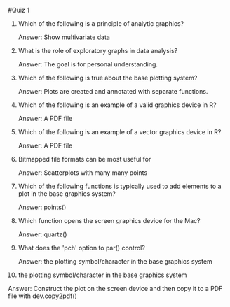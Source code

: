 #Quiz 1
1. Which of the following is a principle of analytic graphics?

    Answer: Show multivariate data

2. What is the role of exploratory graphs in data analysis?
  
    Answer: The goal is for personal understanding.

3. Which of the following is true about the base plotting system?

    Answer: Plots are created and annotated with separate functions.

4. Which of the following is an example of a valid graphics device in R?

    Answer: A PDF file

5. Which of the following is an example of a vector graphics device in R?

    Answer: A PDF file

6. Bitmapped file formats can be most useful for

   Answer: Scatterplots with many many points

7. Which of the following functions is typically used to add elements to a plot in the base graphics system?

   Answer: points()

8. Which function opens the screen graphics device for the Mac?

   Answer: quartz()

9. What does the 'pch' option to par() control?

   Answer: the plotting symbol/character in the base graphics system

10. the plotting symbol/character in the base graphics system

   Answer: Construct the plot on the screen device and then copy it to a PDF file with dev.copy2pdf()
   
